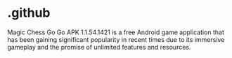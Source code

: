 # .github
Magic Chess Go Go APK 1.1.54.1421 is a free Android game application that has been gaining significant popularity in recent times due to its immersive gameplay and the promise of unlimited features and resources.
